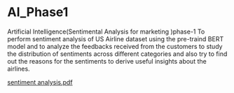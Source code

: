 # AI_Phase1
Artificial Intelligence(Sentimental Analysis for marketing )phase-1
To perform  sentiment analysis of US Airline dataset using the pre-traind BERT model and to analyze the  feedbacks received 
from the customers to study the distribution of sentiments across different categories and also try to find out the reasons
for the sentiments to derive useful insights about the airlines.

[sentiment analysis.pdf](https://github.com/ManiMala720/AI_Phase1/files/13235244/sentiment.analysis.pdf)
